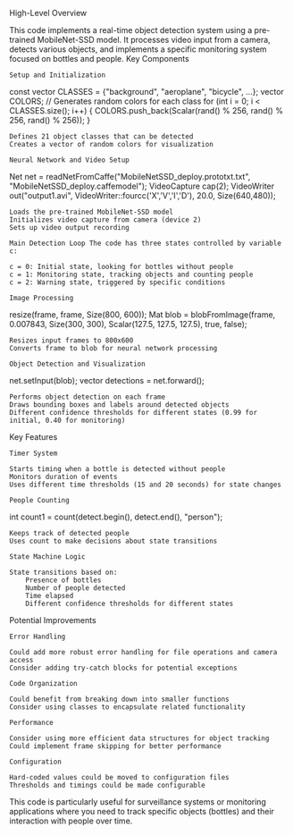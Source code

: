 High-Level Overview

This code implements a real-time object detection system using a pre-trained MobileNet-SSD model. It processes video input from a camera, detects various objects, and implements a specific monitoring system focused on bottles and people.
Key Components

    Setup and Initialization

const vector<string> CLASSES = {"background", "aeroplane", "bicycle", ...};
vector<Scalar> COLORS;
// Generates random colors for each class
for (int i = 0; i < CLASSES.size(); i++) {
    COLORS.push_back(Scalar(rand() % 256, rand() % 256, rand() % 256));
}

    Defines 21 object classes that can be detected
    Creates a vector of random colors for visualization

    Neural Network and Video Setup

Net net = readNetFromCaffe("MobileNetSSD_deploy.prototxt.txt", "MobileNetSSD_deploy.caffemodel");
VideoCapture cap(2);
VideoWriter out("output1.avi", VideoWriter::fourcc('X','V','I','D'), 20.0, Size(640,480));

    Loads the pre-trained MobileNet-SSD model
    Initializes video capture from camera (device 2)
    Sets up video output recording

    Main Detection Loop The code has three states controlled by variable c:

    c = 0: Initial state, looking for bottles without people
    c = 1: Monitoring state, tracking objects and counting people
    c = 2: Warning state, triggered by specific conditions

    Image Processing

resize(frame, frame, Size(800, 600));
Mat blob = blobFromImage(frame, 0.007843, Size(300, 300), 
                        Scalar(127.5, 127.5, 127.5), true, false);

    Resizes input frames to 800x600
    Converts frame to blob for neural network processing

    Object Detection and Visualization

net.setInput(blob);
vector<Mat> detections = net.forward();

    Performs object detection on each frame
    Draws bounding boxes and labels around detected objects
    Different confidence thresholds for different states (0.99 for initial, 0.40 for monitoring)

Key Features

    Timer System

    Starts timing when a bottle is detected without people
    Monitors duration of events
    Uses different time thresholds (15 and 20 seconds) for state changes

    People Counting

int count1 = count(detect.begin(), detect.end(), "person");

    Keeps track of detected people
    Uses count to make decisions about state transitions

    State Machine Logic

    State transitions based on:
        Presence of bottles
        Number of people detected
        Time elapsed
        Different confidence thresholds for different states

Potential Improvements

    Error Handling

    Could add more robust error handling for file operations and camera access
    Consider adding try-catch blocks for potential exceptions

    Code Organization

    Could benefit from breaking down into smaller functions
    Consider using classes to encapsulate related functionality

    Performance

    Consider using more efficient data structures for object tracking
    Could implement frame skipping for better performance

    Configuration

    Hard-coded values could be moved to configuration files
    Thresholds and timings could be made configurable

This code is particularly useful for surveillance systems or monitoring applications where you need to track specific objects (bottles) and their interaction with people over time.
